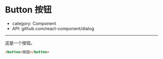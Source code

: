 # Button 按钮

- category: Component
- API: github.com/react-component/dialog

---

这是一个按钮。

```html
<button>按钮</button>
```
